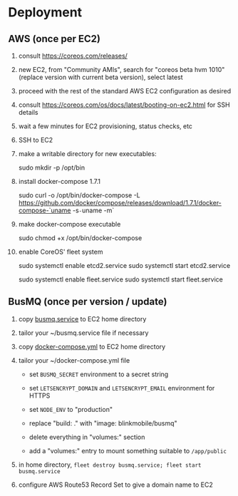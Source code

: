 # Deployment


## AWS (once per EC2)

1. consult https://coreos.com/releases/

2. new EC2, from "Community AMIs", search for "coreos beta hvm 1010" (replace version with current beta version), select latest

3. proceed with the rest of the standard AWS EC2 configuration as desired

4. consult https://coreos.com/os/docs/latest/booting-on-ec2.html for SSH details

5. wait a few minutes for EC2 provisioning, status checks, etc

6. SSH to EC2

7. make a writable directory for new executables:

    sudo mkdir -p /opt/bin

8. install docker-compose 1.7.1

    sudo curl -o /opt/bin/docker-compose -L https://github.com/docker/compose/releases/download/1.7.1/docker-compose-`uname -s`-`uname -m`

9. make docker-compose executable

    sudo chmod +x /opt/bin/docker-compose

10. enable CoreOS' fleet system

    sudo systemctl enable etcd2.service
    sudo systemctl start etcd2.service

    sudo systemctl enable fleet.service
    sudo systemctl start fleet.service


## BusMQ (once per version / update)

1. copy [busmq.service](../busmq.service) to EC2 home directory

2. tailor your ~/busmq.service file if necessary

3. copy [docker-compose.yml](../docker-compose.yml) to EC2 home directory

4. tailor your ~/docker-compose.yml file

    - set `BUSMQ_SECRET` environment to a secret string

    - set `LETSENCRYPT_DOMAIN` and `LETSENCRYPT_EMAIL` environment for HTTPS

    - set `NODE_ENV` to "production"

    - replace "build: ." with "image: blinkmobile/busmq"

    - delete everything in "volumes:" section

    - add a "volumes:" entry to mount something suitable to `/app/public`

5. in home directory, `fleet destroy busmq.service; fleet start busmq.service`

6. configure AWS Route53 Record Set to give a domain name to EC2
